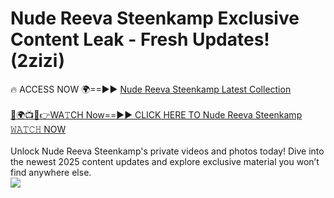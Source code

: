 # Nude Reeva Steenkamp Exclusive Content Leak - Fresh Updates! (2zizi)

🔥 ACCESS NOW 🌍==►► <a href="https://tinyurl.com/yc657z5k" rel="nofollow">Nude Reeva Steenkamp Latest Collection</a>
<br><br>
[🔴🌍📺📱👉WA𝚃CH Now==►► CLICK HERE TO Nude Reeva Steenkamp 𝚆𝙰𝚃𝙲𝙷 NOW](https://tinyurl.com/yc657z5k)
<br><br>
Unlock Nude Reeva Steenkamp's private videos and photos today! Dive into the newest 2025 content updates and explore exclusive material you won’t find anywhere else.
<br>
<a href="https://tinyurl.com/yc657z5k" rel="nofollow" data-target="animated-image.originalLink"><img src="https://camo.githubusercontent.com/8a4f000d20f83aca3bf7ec5f350d767afa0574a8a352519fd8cfa583a6f93a33/68747470733a2f2f692e696d6775722e636f6d2f644a486b345a712e676966" data-canonical-src="https://i.imgur.com/dJHk4Zq.gif" style="max-width: 100%; display: inline-block;" data-target="animated-image.originalImage"></a>
<br>
